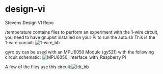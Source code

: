 # design-vi
Stevens Design VI Repo

/temperature contains files to perform an experiment with the 1-wire circuit, you need to have gnuplot installed on your Pi to run the auto.sh
This is the 1-wire curcuit: ![1-wire_bb](https://user-images.githubusercontent.com/45151020/110538429-0a689880-80f2-11eb-87f9-7fba2cdc39cb.png)


gyro.py can be used with an MPU6050 Module (gy521) with the following circuit schematic: ![MPU6050_interface_with_Raspberry Pi](https://user-images.githubusercontent.com/45151020/110538274-de4d1780-80f1-11eb-9878-f1da13eb7136.png)

A few of the files use this circuit:![ldr_bb](https://user-images.githubusercontent.com/45151020/110538498-1b190e80-80f2-11eb-9762-35bc40f6b291.png)
